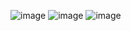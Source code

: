 
![image](https://github.com/AlbertSpat/Medclinica/assets/148864108/6a28f846-f6ab-4006-9e6f-098b10099d61)
![image](https://github.com/AlbertSpat/Medclinica/assets/148864108/bf280385-d13a-4f35-8dd1-a7a4fb3d43f6)
![image](https://github.com/AlbertSpat/Medclinica/assets/148864108/9d5ca343-5892-4a80-98a9-afa0d7bd5aff)

